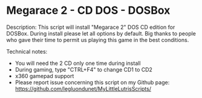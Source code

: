 # Megarace 2 - CD DOS - DOSBox


Description:
This script will install "Megarace 2" DOS CD edition for DOSBox.
During install please let all options by default.
Big thanks to people who gave their time to permit us playing this game in the best conditions.

Technical notes:
- You will need the 2 CD only one time during install
- During gaming, type "CTRL+F4" to change CD1 to CD2
- x360 gamepad support
- Please report issue concerning this script on my Github page:
https://github.com/legluondunet/MyLittleLutrisScripts/
